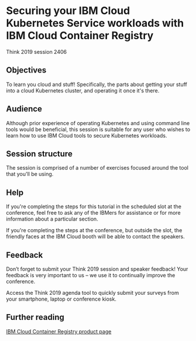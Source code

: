 # Securing your IBM Cloud Kubernetes Service workloads with IBM Cloud Container Registry

Think 2019 session 2406

## Objectives

To learn you cloud and stuff! Specifically, the parts about getting your stuff into a cloud Kubernetes cluster, and operating it once it's there.

## Audience

Although prior experience of operating Kubernetes and using command line tools would be beneficial, this session is suitable for any user who wishes to learn how to use IBM Cloud tools to secure Kubernetes workloads.

## Session structure

The session is comprised of a number of exercises focused around the tool that you'll be using.

## Help

If you're completing the steps for this tutorial in the scheduled slot at the conference, feel free to ask any of the IBMers for assistance or for more information about a particular section.

If you're completing the steps at the conference, but outside the slot, the friendly faces at the IBM Cloud booth will be able to contact the speakers.

## Feedback

Don’t forget to submit your Think 2019 session and speaker feedback! Your feedback is very important to us – we use it to continually improve the conference.

Access the Think 2019 agenda tool to quickly submit your surveys from your smartphone, laptop or conference kiosk.

## Further reading

[IBM Cloud Container Registry product page](https://icr.io)
